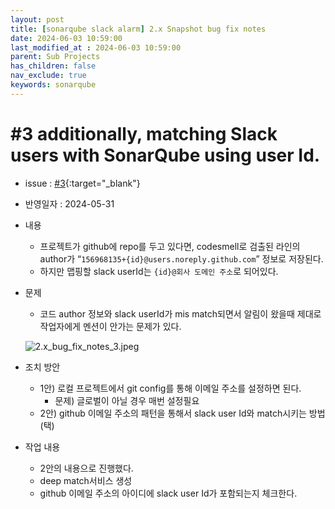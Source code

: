 ```yaml
---
layout: post
title: [sonarqube slack alarm] 2.x Snapshot bug fix notes
date: 2024-06-03 10:59:00
last_modified_at : 2024-06-03 10:59:00
parent: Sub Projects
has_children: false
nav_exclude: true
keywords: sonarqube
---
```


# #3 additionally, matching Slack users with SonarQube using user Id.
- issue : [#3](https://github.com/tnfhrnsss/sonarqube_slack_alarm/issues/3){:target="_blank"}
- 반영일자 : 2024-05-31
- 내용
    - 프로젝트가 github에 repo를 두고 있다면, codesmell로 검출된 라인의 author가 “`156968135+{id}@users.noreply.github.com`” 정보로 저장된다.
    - 하지만 맵핑할 slack userId는 `{id}@회사 도메인 주소`로 되어있다.
- 문제
    - 코드 author 정보와 slack userId가 mis match되면서 알림이 왔을때 제대로 작업자에게 멘션이 안가는 문제가 있다.

    ![2.x_bug_fix_notes_3.jpeg](../img/2.x_bug_fix_notes_3.jpeg)
    
- 조치 방안
    - 1안) 로컬 프로젝트에서 git config를 통해 이메일 주소를 설정하면 된다.
        - 문제) 글로벌이 아닐 경우 매번 설정필요
    - 2안) github 이메일 주소의 패턴을 통해서 slack user Id와 match시키는 방법 (택)
- 작업 내용
    - 2안의 내용으로 진행했다.
    - deep match서비스 생성
    - github 이메일 주소의 아이디에 slack user Id가 포함되는지 체크한다.